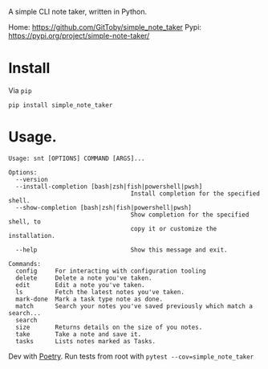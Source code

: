 A simple CLI note taker, written in Python.

Home: https://github.com/GitToby/simple_note_taker
Pypi: https://pypi.org/project/simple-note-taker/

# Install

Via `pip`

```commandline
pip install simple_note_taker
```

# Usage.

```commandline
Usage: snt [OPTIONS] COMMAND [ARGS]...

Options:
  --version
  --install-completion [bash|zsh|fish|powershell|pwsh]
                                  Install completion for the specified shell.
  --show-completion [bash|zsh|fish|powershell|pwsh]
                                  Show completion for the specified shell, to
                                  copy it or customize the installation.

  --help                          Show this message and exit.

Commands:
  config     For interacting with configuration tooling
  delete     Delete a note you've taken.
  edit       Edit a note you've taken.
  ls         Fetch the latest notes you've taken.
  mark-done  Mark a task type note as done.
  match      Search your notes you've saved previously which match a search...
  search
  size       Returns details on the size of you notes.
  take       Take a note and save it.
  tasks      Lists notes marked as Tasks.
```

Dev with [Poetry](https://python-poetry.org/). Run tests from root with `pytest --cov=simple_note_taker`